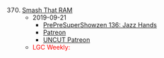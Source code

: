 370. [Smash That RAM](https://linuxgamecast.com/2019/09/linuxgamecast-weekly-370-smash-that-ram/)
     * 2019-09-21
        * [PrePreSuperShowzen 136: Jazz Hands](https://www.patreon.com/posts/prepresupershowz-30159895)
        * [Patreon](https://www.patreon.com/posts/linuxgamecast-30160206)
        * [UNCUT Patreon](https://www.patreon.com/posts/linuxgamecast-30160116)
     * <span style="color:red">LGC Weekly:</span>
